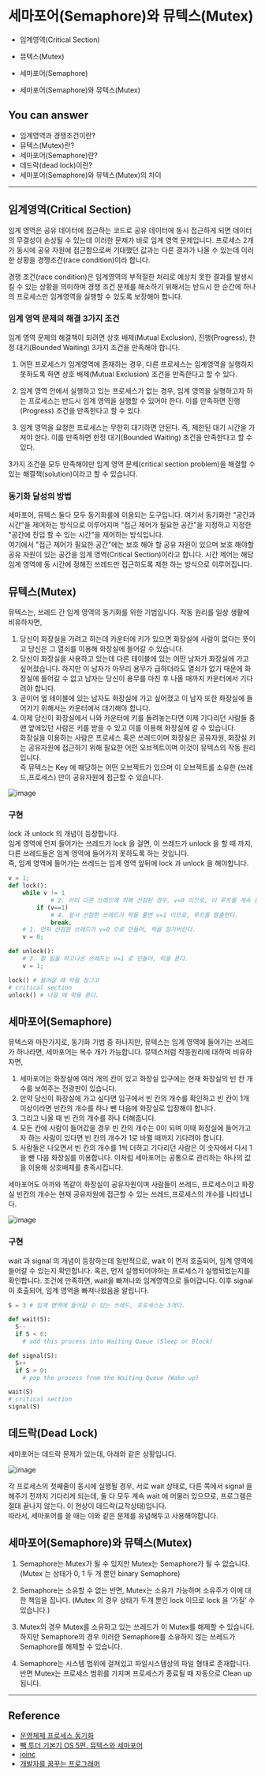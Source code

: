 # 세마포어(Semaphore)와 뮤텍스(Mutex)
<!--Table of Contents-->
- 임계영역(Critical Section)

- 뮤텍스(Mutex)

- 세마포어(Semaphore)

- 세마포어(Semaphore)와 뮤텍스(Mutex)


<!-- 어떤 질문을 대답할 수 있어야 하는지-->
## You can answer
- 임계영역과 경쟁조건이란?
- 뮤텍스(Mutex)란?
- 세마포어(Semaphore)란?
- 데드락(dead lock)이란?
- 세마포어(Semaphore)와 뮤텍스(Mutex)의 차이

<!--Contents-->

---
## 임계영역(Critical Section)  
임계 영역은 공유 데이터에 접근하는 코드로 공유 데이터에 동시 접근하게 되면 데이터의 무결성이 손상될 수 있는데 이러한 문제가 바로 임계 영역 문제입니다. 프로세스 2개가 동시에 공유 자원에 접근함으로써 기대했던 값과는 다른 결과가 나올 수 있는데 이러한 상황을 경쟁조건(race condition)이라 합니다.  

 경쟁 조건(race condition)은 임계영역의 부적절한 처리로 예상치 못한 결과를 발생시킬 수 있는 상황을 의미하며 경쟁 조건 문제를 해소하기 위해서는 반드시 한 순간에 하나의 프로세스만 임계영역을 실행할 수 있도록 보장해야 합니다.

### 임계 영역 문제의 해결 3가지 조건
임계 영역 문제의 해결책이 되려면 상호 배제(Mutual Exclusion), 진행(Progress), 한정 대기(Bounded Waiting) 3가지 조건을 만족해야 합니다.

1. 어떤 프로세스가 임계영역에 존재하는 경우, 다른 프로세스는 임계영역을 실행하지 못하도록 하면 상호 배제(Mutual Exclusion) 조건을 만족한다고 할 수 있다.

2. 임계 영역 안에서 실행하고 있는 프로세스가 없는 경우, 임계 영역을 실행하고자 하는 프로세스는 반드시 임계 영역을 실행할 수 있어야 한다. 이를 만족하면 진행(Progress) 조건을 만족한다고 할 수 있다.

3. 임계 영역을 요청한 프로세스는 무한히 대기하면 안된다. 즉, 제한된 대기 시간을 가져야 한다. 이를 만족하면 한정 대기(Bounded Waiting) 조건을 만족한다고 할 수 있다.  

 3가지 조건을 모두 만족해야만 임계 영역 문제(critical section problem)을 해결할 수 있는 해결책(solution)이라고 할 수 있습니다.

### 동기화 달성의 방법
세마포어, 뮤텍스 둘다 모두 동기화를에 이용되는 도구입니다. 여기서 동기화란 "공간과 시간"을 제어하는 방식으로 이루어지며 "접근 제어가 필요한 공간"을 지정하고 지정한 "공간에 진입 할 수 있는 시간"을 제어하는 방식입니다.  
여기에서 "접근 제어가 필요한 공간"에는 보호 해야 할 공유 자원이 있으며 보호 해야할 공유 자원이 있는 공간을 임계 영역(Critical Section)이라고 합니다. 시간 제어는 해당 임계 영역에 동 시간에 정해진 쓰레드만 접근하도록 제한 하는 방식으로 이루어집니다.  


## 뮤텍스(Mutex)
뮤텍스는, 쓰레드 간 임계 영역의 동기화를 위한 기법입니다. 작동 원리를 일상 생활에 비유하자면,
1. 당신이 화장실을 가려고 하는데 카운터에 키가 있으면 화장실에 사람이 없다는 뜻이고 당신은 그 열쇠를 이용해 화장실에 들어갈 수 있습니다.
2. 당신이 화장실을 사용하고 있는데 다른 테이블에 있는 어떤 남자가 화장실에 가고 싶어졌습니다. 하지만 이 남자가 아무리 용무가 급하더라도 열쇠가 없기 때문에 화장실에 들어갈 수 없고 남자는 당신이 용무를 마친 후 나올 때까지 카운터에서 기다려야 합니다.
3. 곧이어 옆 테이블에 있는 남자도 화장실에 가고 싶어졌고 이 남자 또한 화장실에 들어가기 위해서는 카운터에서 대기해야 합니다.
4. 이제 당신이 화장실에서 나와 카운터에 키를 돌려놓는다면 이제 기다리던 사람들 중 맨 앞에있던 사람은 키를 받을 수 있고 이를 이용해 화장실에 갈 수 있습니다.  
화장실을 이용하는 사람은 프로세스 혹은 쓰레드이며 화장실은 공유자원, 화장실 키는 공유자원에 접근하기 위해 필요한 어떤 오브젝트이며 이것이 뮤텍스의 작동 원리입니다.  
즉 뮤텍스는 Key 에 해당하는 어떤 오브젝트가 있으며 이 오브젝트를 소유한 (쓰레드,프로세스) 만이 공유자원에 접근할 수 있습니다.  

![image](https://user-images.githubusercontent.com/22022393/128606383-fcdcbfc3-832c-4df5-8065-ce1f337aa61b.png)

### 구현
lock 과 unlock 의 개념이 등장합니다.  
임계 영역에 먼저 들어가는 쓰레드가 lock 을 걸면, 이 쓰레드가 unlock 을 할 때 까지, 다른 쓰레드들은 임계 영역에 들어가지 못하도록 하는 것입니다.  
즉, 임계 영역에 들어가는 쓰레드는 임계 영역 앞뒤에 lock 과 unlock 을 해야합니다.  
```Python
v = 1;
def lock():
    while v != 1
            # 2. 이미 다른 쓰레드에 의해 선점된 경우, v=0 이므로, 이 루프를 계속 돈다.
        if (v==1)
            # 4. 앞서 선점한 쓰레드가 락을 풀면 v=1 이므로, 루프를 탈출한다.
            break;
    # 1. 먼저 선점한 쓰레드가 v=0 으로 만들어, 락을 잠가버린다.
    v = 0;

def unlock():
    # 3. 할 일을 하고나온 쓰레드는 v=1 로 만들어, 락을 푼다.
    v = 1;

lock() # 들어갈 때 락을 잠그고
# critical section
unlock() # 나갈 때 락을 푼다.
```

## 세마포어(Semaphore)
뮤텍스와 마찬가지로, 동기화 기법 중 하나지만, 뮤텍스는 임계 영역에 들어가는 쓰레드가 하나라면, 세마포어는 복수 개가 가능합니다. 뮤텍스처럼 작동원리에 대하여 비유하자면,
1. 세마포어는 화장실에 여러 개의 칸이 있고 화장실 입구에는 현재 화장실의 빈 칸 개수를 보여주는 전광판이 있습니다.
2. 만약 당신이 화장실에 가고 싶다면 입구에서 빈 칸의 개수를 확인하고 빈 칸이 1개 이상이라면 빈칸의 개수를 하나 뺀 다음에 화장실로 입장해야 합니다.
3. 그리고 나올 때 빈 칸의 개수를 하나 더해줍니다.
4. 모든 칸에 사람이 들어갔을 경우 빈 칸의 개수는 0이 되며 이때 화장실에 들어가고자 하는 사람이 있다면 빈 칸의 개수가 1로 바뀔 때까지 기다려야 합니다.
5. 사람들은 나오면서 빈 칸의 개수를 1씩 더하고 기다리던 사람은 이 숫자에서 다시 1을 뺀 다음 화장실를 이용합니다. 이처럼 세마포어는 공통으로 관리하는 하나의 값을 이용해 상호배제를 충족시킵니다.  

세마포어도 아까와 똑같이 화장실이 공유자원이며 사람들이 쓰레드, 프로세스이고 화장실 빈칸의 개수는 현재 공유자원에 접근할 수 있는 쓰레드,프로세스의 개수를 나타냅니다.

![image](https://user-images.githubusercontent.com/22022393/128606702-09c90ed8-d669-44aa-945f-1e072da7b14b.png)

### 구현
wait 과 signal 의 개념이 등장하는데 일반적으로, wait 이 먼저 호출되어, 임계 영역에 들어갈 수 있는지 확인합니다. 혹은, 먼저 실행되어야하는 프로세스가 실행되었는지를 확인합니다. 조건에 만족하면, wait을 빠져나와 임계영역으로 들어갑니다. 이후 signal 이 호출되어, 임계 영역을 빠져나왔음을 알립니다.
```Python
S = 3 # 임계 영역에 들어갈 수 있는 쓰레드, 프로세스는 3개다.

def wait(S):
  S--
  if S < 0:
    # add this process into Waiting Queue (Sleep or Block)

def signal(S):
  S++
  if S > 0:
    # pop the process from the Waiting Queue (Wake up)

wait(S)
# critical section
signal(S)
```

## 데드락(Dead Lock)

세마포어는 데드락 문제가 있는데, 아래와 같은 상황입니다.

![image](https://user-images.githubusercontent.com/22022393/128606786-4d02952b-dccf-474c-bf4c-6ca0f1455324.png)

각 프로세스의 첫째줄이 동시에 실행될 경우, 서로 wait 상태로, 다른 쪽에서 signal 을 해주기 전까지 기다리게 되는데, 둘 다 모두 계속 wait 에 머물러 있으므로, 프로그램은 절대 끝나지 않는다. 이 현상이 데드락(교착상태)입니다.  
따라서, 세마포어를 쓸 때는 이와 같은 문제를 유념해두고 사용해야합니다.

## 세마포어(Semaphore)와 뮤텍스(Mutex)

1. Semaphore는 Mutex가 될 수 있지만 Mutex는 Semaphore가 될 수 없습니다. (Mutex 는 상태가 0, 1 두 개 뿐인 binary Semaphore)

2. Semaphore는 소유할 수 없는 반면, Mutex는 소유가 가능하며 소유주가 이에 대한 책임을 집니다. (Mutex 의 경우 상태가 두개 뿐인 lock 이므로 lock 을 ‘가질’ 수 있습니다.)

3. Mutex의 경우 Mutex를 소유하고 있는 쓰레드가 이 Mutex를 해제할 수 있습니다. 하지만 Semaphore의 경우 이러한 Semaphore를 소유하지 않는 쓰레드가 Semaphore를 해제할 수 있습니다.

4. Semaphore는 시스템 범위에 걸쳐있고 파일시스템상의 파일 형태로 존재합니다. 반면 Mutex는 프로세스 범위를 가지며 프로세스가 종료될 때 자동으로 Clean up됩니다.



---
## Reference
- [운영체제 프로세스 동기화](https://thinkpro.tistory.com/124)
- [빽 투더 기본기 OS 5편. 뮤텍스와 세마포어](https://dailyheumsi.tistory.com/133)
- [joinc](https://www.joinc.co.kr/w/Site/Thread/Beginning/Mutex)
- [개발자를 꿈꾸는 프로그래머](https://jwprogramming.tistory.com/13)
